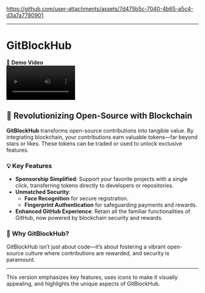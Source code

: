 

https://github.com/user-attachments/assets/7d475b5c-7040-4b65-a5c4-d3a7a7780901


---

# GitBlockHub

🎥 **Demo Video**  
<video src='https://github.com/user-attachments/assets/7d475b5c-7040-4b65-a5c4-d3a7a7780901
' width=180></video>

## 🚀 Revolutionizing Open-Source with Blockchain

**GitBlockHub** transforms open-source contributions into tangible value. By integrating blockchain, your contributions earn valuable tokens—far beyond stars or likes. These tokens can be traded or used to unlock exclusive features.

### 💡 Key Features

- **Sponsorship Simplified**: Support your favorite projects with a single click, transferring tokens directly to developers or repositories.
- **Unmatched Security**: 
  - **Face Recognition** for secure registration.
  - **Fingerprint Authentication** for safeguarding payments and rewards.
- **Enhanced GitHub Experience**: Retain all the familiar functionalities of GitHub, now powered by blockchain security and rewards.

### 🌟 Why GitBlockHub?

GitBlockHub isn’t just about code—it’s about fostering a vibrant open-source culture where contributions are rewarded, and security is paramount.

---

This version emphasizes key features, uses icons to make it visually appealing, and highlights the unique aspects of GitBlockHub.
